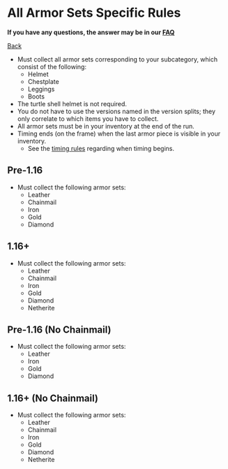 # All Armor Sets Specific Rules

**If you have any questions, the answer may be in our
[FAQ](https://www.speedrun.com/mcbe/thread/vdv9t)**

[Back](../README.md)

* Must collect all armor sets corresponding to your subcategory, which consist
of the following:
	- Helmet
	- Chestplate
	- Leggings
	- Boots
* The turtle shell helmet is not required.
* You do not have to use the versions named in the version splits; they only
correlate to which items you have to collect.
* All armor sets must be in your inventory at the end of the run.
* Timing ends (on the frame) when the last armor piece is visible in your inventory.
	- See the [timing rules](../global/README.md#timing-rules) regarding
	when timing begins.

## Pre-1.16

* Must collect the following armor sets:
	- Leather
	- Chainmail
	- Iron
	- Gold
	- Diamond

## 1.16+

* Must collect the following armor sets:
	- Leather
	- Chainmail
	- Iron
	- Gold
	- Diamond
	- Netherite

## Pre-1.16 (No Chainmail)

* Must collect the following armor sets:
	- Leather
	- Iron
	- Gold
	- Diamond

## 1.16+ (No Chainmail)

* Must collect the following armor sets:
	- Leather
	- Chainmail
	- Iron
	- Gold
	- Diamond
	- Netherite
